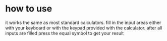 # how to use
it works the same as most standard calculators. fill in the input areas either with your keyboard or with the keypad provided with the calculator. after all inputs are filled press the equal
symbol to get your result
